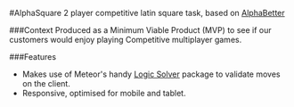 #AlphaSquare
2 player competitive latin square task, based on [AlphaBetter](https://github.com/joshuacrowley/AlphaBetter)

###Context
Produced as a Minimum Viable Product (MVP) to see if our customers would enjoy playing Competitive multiplayer games.

###Features
* Makes use of Meteor's handy [Logic Solver](https://github.com/meteor/logic-solver) package to validate moves on the client.
* Responsive, optimised for mobile and tablet.
